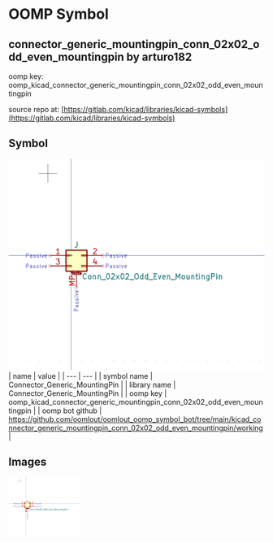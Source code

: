# OOMP Symbol  
## connector_generic_mountingpin_conn_02x02_odd_even_mountingpin  by arturo182  
  
oomp key: oomp_kicad_connector_generic_mountingpin_conn_02x02_odd_even_mountingpin  
  
source repo at: [https://gitlab.com/kicad/libraries/kicad-symbols](https://gitlab.com/kicad/libraries/kicad-symbols)  
## Symbol  
  
[![working.png](working_600.png)](working.png)  
| name | value | 
| --- | --- | 
| symbol name | Connector_Generic_MountingPin | 
| library name | Connector_Generic_MountingPin | 
| oomp key | oomp_kicad_connector_generic_mountingpin_conn_02x02_odd_even_mountingpin | 
| oomp bot github | https://github.com/oomlout/oomlout_oomp_symbol_bot/tree/main/kicad_connector_generic_mountingpin_conn_02x02_odd_even_mountingpin/working | 
## Images  
  
[![working.png](working_140.png)](working.png)  
